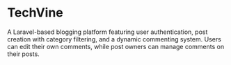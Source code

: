 # TechVine
A Laravel-based blogging platform featuring user authentication, post creation with category filtering, and a dynamic commenting system. Users can edit their own comments, while post owners can manage comments on their posts.
